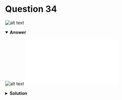 # Question 34
![alt text](q34.png)

<details open>
<summary><b>Answer</b></summary>

![alt text](a34.svg)
![alt text](a34.py)
</details>

<details>
<summary><b>Solution</b></summary>

![alt text](s34.png)

    </details>